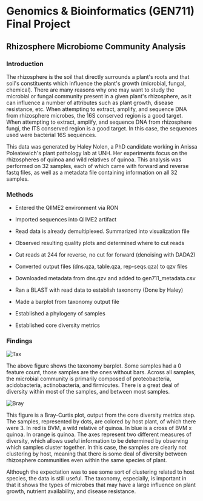 # Genomics & Bioinformatics (GEN711) Final Project
## Rhizosphere Microbiome Community Analysis

### Introduction
The rhizosphere is the soil that directly surrounds a plant's roots and that soil's constituents which influence the plant's growth (microbial, fungal, chemical). There are many reasons why one may want to study the microbial or fungal community present in a given plant's rhizosphere, as it can influence a number of attributes such as plant growth, disease resistance, etc. When attempting to extract, amplify, and sequence DNA from rhizosphere microbes, the 16S conserved region is a good target. When attempting to extract, amplify, and sequence DNA from rhizosphere fungi, the ITS conserved region is a good target. In this case, the sequences used were bacterial 16S sequences.

This data was generated by Haley Nolen, a PhD candidate working in Anissa Poleatewich's plant pathology lab at UNH. Her experiments focus on the rhizospheres of quinoa and wild relatives of quinoa. This analysis was performed on 32 samples, each of which came with forward and reverse fastq files, as well as a metadata file containing information on all 32 samples.
### Methods

* Entered the QIIME2 environment via RON

* Imported sequences into QIIME2 artifact

* Read data is already demultiplexed. Summarized into visualization file

* Observed resulting quality plots and determined where to cut reads

* Cut reads at 244 for reverse, no cut for forward (denoising with DADA2)

* Converted output files (dns.qza, table.qza, rep-seqs.qza) to qzv files

* Downloaded metadata from dns.qzv and added to gen711_metadata.csv

* Ran a BLAST with read data to establish taxonomy (Done by Haley)

* Made a barplot from taxonomy output file

* Established a phylogeny of samples

* Established core diversity metrics

### Findings

![Tax](https://user-images.githubusercontent.com/103780894/168380968-7656b587-2384-407f-b3af-c4ad6a5e7b85.PNG)

The above figure shows the taxonomy barplot. Some samples had a 0 feature count, those samples are the ones without bars. Across all samples, the microbial community is primarily composed of proteobacteria, acidobacteria, actinobacteria, and firmicutes. There is a great deal of diversity within most of the samples, and between most samples.

![Bray](https://user-images.githubusercontent.com/103780894/168382049-f66f6492-cc40-4812-8d65-3adc51620a47.PNG)

This figure is a Bray-Curtis plot, output from the core diversity metrics step. The samples, represented by dots, are colored by host plant, of which there were 3. In red is BVM, a wild relative of quinoa. In blue is a cross of BVM x quinoa. In orange is quinoa. The axes represent two different measures of diversity, which allows useful information to be determined by observing which samples cluster together. In this case, the samples are clearly not clustering by host, meaning that there is some deal of diversity between rhizosphere communities even within the same species of plant.

Although the expectation was to see some sort of clustering related to host species, the data is still useful. The taxonomy, especially, is important in that it shows the types of microbes that may have a large influence on plant growth, nutrient availability, and disease resistance.


